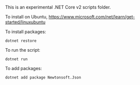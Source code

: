 
This is an experimental .NET Core v2 scripts folder.

To install on Ubuntu, https://www.microsoft.com/net/learn/get-started/linuxubuntu

To install packages:

    dotnet restore
    
To run the script:

    dotnet run

To add packages:

    dotnet add package Newtonsoft.Json



